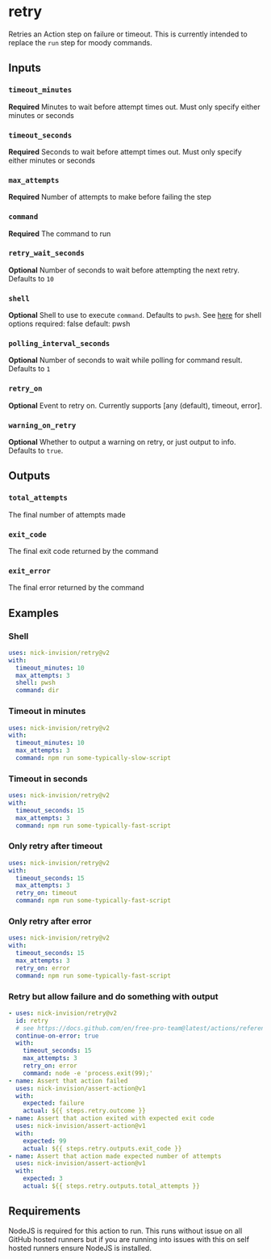 # retry

Retries an Action step on failure or timeout. This is currently intended to replace the `run` step for moody commands.

## Inputs

### `timeout_minutes`

**Required** Minutes to wait before attempt times out. Must only specify either minutes or seconds

### `timeout_seconds`

**Required** Seconds to wait before attempt times out. Must only specify either minutes or seconds

### `max_attempts`

**Required** Number of attempts to make before failing the step

### `command`

**Required** The command to run

### `retry_wait_seconds`

**Optional** Number of seconds to wait before attempting the next retry. Defaults to `10`

### `shell`
    
**Optional** Shell to use to execute `command`. Defaults to `pwsh`. See [here](https://docs.github.com/en/free-pro-team@latest/actions/reference/workflow-syntax-for-github-actions#using-a-specific-shell) for shell options
    required: false
    default: pwsh 

### `polling_interval_seconds`

**Optional** Number of seconds to wait while polling for command result. Defaults to `1`

### `retry_on`

**Optional** Event to retry on. Currently supports [any (default), timeout, error].

### `warning_on_retry`

**Optional** Whether to output a warning on retry, or just output to info. Defaults to `true`.

## Outputs

### `total_attempts`

The final number of attempts made

### `exit_code`

The final exit code returned by the command

### `exit_error`

The final error returned by the command

## Examples

### Shell

```yaml
uses: nick-invision/retry@v2
with:
  timeout_minutes: 10
  max_attempts: 3
  shell: pwsh
  command: dir
```

### Timeout in minutes

```yaml
uses: nick-invision/retry@v2
with:
  timeout_minutes: 10
  max_attempts: 3
  command: npm run some-typically-slow-script
```

### Timeout in seconds

```yaml
uses: nick-invision/retry@v2
with:
  timeout_seconds: 15
  max_attempts: 3
  command: npm run some-typically-fast-script
```

### Only retry after timeout

```yaml
uses: nick-invision/retry@v2
with:
  timeout_seconds: 15
  max_attempts: 3
  retry_on: timeout
  command: npm run some-typically-fast-script
```

### Only retry after error

```yaml
uses: nick-invision/retry@v2
with:
  timeout_seconds: 15
  max_attempts: 3
  retry_on: error
  command: npm run some-typically-fast-script
```

### Retry but allow failure and do something with output

```yaml
- uses: nick-invision/retry@v2
  id: retry
  # see https://docs.github.com/en/free-pro-team@latest/actions/reference/workflow-syntax-for-github-actions#jobsjob_idcontinue-on-error
  continue-on-error: true
  with:
    timeout_seconds: 15
    max_attempts: 3
    retry_on: error
    command: node -e 'process.exit(99);'
- name: Assert that action failed
  uses: nick-invision/assert-action@v1
  with:
    expected: failure
    actual: ${{ steps.retry.outcome }}
- name: Assert that action exited with expected exit code
  uses: nick-invision/assert-action@v1
  with:
    expected: 99
    actual: ${{ steps.retry.outputs.exit_code }}
- name: Assert that action made expected number of attempts
  uses: nick-invision/assert-action@v1
  with:
    expected: 3
    actual: ${{ steps.retry.outputs.total_attempts }}
```

## Requirements

NodeJS is required for this action to run. This runs without issue on all GitHub hosted runners but if you are running into issues with this on self hosted runners ensure NodeJS is installed.
